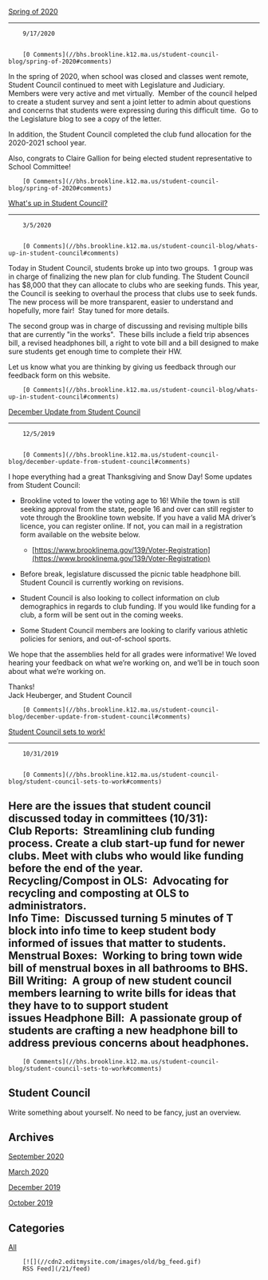[Spring of 2020](//bhs.brookline.k12.ma.us/student-council-blog/spring-of-2020)

			
------------------------------------------------------------------------------------

		9/17/2020
	

		[0 Comments](//bhs.brookline.k12.ma.us/student-council-blog/spring-of-2020#comments)
	

In the spring of 2020, when school was closed and classes went remote, Student Council continued to meet with Legislature and Judiciary.  Members were very active and met virtually.  Member of the council helped to create a student survey and sent a joint letter to admin about questions and concerns that students were expressing during this difficult time.  Go to the Legislature blog to see a copy of the letter.    
  
In addition, the Student Council completed the club fund allocation for the 2020-2021 school year.  
  
Also, congrats to Claire Gallion for being elected student representative to School Committee!  

		[0 Comments](//bhs.brookline.k12.ma.us/student-council-blog/spring-of-2020#comments)
	

[What's up in Student Council?](//bhs.brookline.k12.ma.us/student-council-blog/whats-up-in-student-council)

			
----------------------------------------------------------------------------------------------------------------

		3/5/2020
	

		[0 Comments](//bhs.brookline.k12.ma.us/student-council-blog/whats-up-in-student-council#comments)
	

Today in Student Council, students broke up into two groups.  1 group was in charge of finalizing the new plan for club funding. The Student Council has $8,000 that they can allocate to clubs who are seeking funds. This year, the Council is seeking to overhaul the process that clubs use to seek funds. The new process will be more transparent, easier to understand and hopefully, more fair!  Stay tuned for more details.  
  
The second group was in charge of discussing and revising multiple bills that are currently "in the works".  These bills include a field trip absences bill, a revised headphones bill, a right to vote bill and a bill designed to make sure students get enough time to complete their HW.  
  
Let us know what you are thinking by giving us feedback through our feedback form on this website.  

		[0 Comments](//bhs.brookline.k12.ma.us/student-council-blog/whats-up-in-student-council#comments)
	

[December Update from Student Council](//bhs.brookline.k12.ma.us/student-council-blog/december-update-from-student-council)

			
--------------------------------------------------------------------------------------------------------------------------------

		12/5/2019
	

		[0 Comments](//bhs.brookline.k12.ma.us/student-council-blog/december-update-from-student-council#comments)
	

I hope everything had a great Thanksgiving and Snow Day! Some updates from Student Council:  

*   Brookline voted to lower the voting age to 16! While the town is still seeking approval from the state, people 16 and over can still register to vote through the Brookline town website. If you have a valid MA driver’s licence, you can register online. If not, you can mail in a registration form available on the website below.  
    *   [https://www.brooklinema.gov/139/Voter-Registration](https://www.brooklinema.gov/139/Voter-Registration)  
        
*   Before break, legislature discussed the picnic table headphone bill. Student Council is currently working on revisions.  
    
*   Student Council is also looking to collect information on club demographics in regards to club funding. If you would like funding for a club, a form will be sent out in the coming weeks.  
    
*   Some Student Council members are looking to clarify various athletic policies for seniors, and out-of-school sports.  
    

  
We hope that the assemblies held for all grades were informative! We loved hearing your feedback on what we’re working on, and we’ll be in touch soon about what we’re working on.  
  
Thanks!  
Jack Heuberger, and Student Council  
  

		[0 Comments](//bhs.brookline.k12.ma.us/student-council-blog/december-update-from-student-council#comments)
	

[Student Council sets to work!](//bhs.brookline.k12.ma.us/student-council-blog/student-council-sets-to-work)

			
-----------------------------------------------------------------------------------------------------------------

		10/31/2019
	

		[0 Comments](//bhs.brookline.k12.ma.us/student-council-blog/student-council-sets-to-work#comments)
	

Here are the issues that student council discussed today in committees (10/31):   
Club Reports:  Streamlining club funding process. Create a club start-up fund for newer clubs. Meet with clubs who would like funding before the end of the year.    
Recycling/Compost in OLS:  Advocating for recycling and composting at OLS to administrators.    
Info Time:  Discussed turning 5 minutes of T block into info time to keep student body informed of issues that matter to students. Menstrual Boxes:  Working to bring town wide bill of menstrual boxes in all bathrooms to BHS.   
Bill Writing:  A group of new student council members learning to write bills for ideas that they have to to support student issues Headphone Bill:  A passionate group of students are crafting a new headphone bill to address previous concerns about headphones. 
-------------------------------------------------------------------------------------------------------------------------------------------------------------------------------------------------------------------------------------------------------------------------------------------------------------------------------------------------------------------------------------------------------------------------------------------------------------------------------------------------------------------------------------------------------------------------------------------------------------------------------------------------------------------------------------------------------------------------------------------------------------------------------------------------------------------------------------------------------------------

		[0 Comments](//bhs.brookline.k12.ma.us/student-council-blog/student-council-sets-to-work#comments)
	

Student Council
---------------

Write something about yourself. No need to be fancy, just an overview.

Archives
--------

[September 2020](/student-council-blog/archives/09-2020)
		  
[March 2020](/student-council-blog/archives/03-2020)
		  
[December 2019](/student-council-blog/archives/12-2019)
		  
[October 2019](/student-council-blog/archives/10-2019)
		  

Categories
----------

[All](/student-council-blog/category/all)
	  

	
		[![](//cdn2.editmysite.com/images/old/bg_feed.gif)
		RSS Feed](/21/feed)